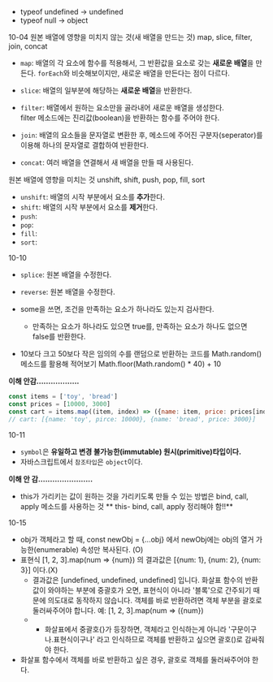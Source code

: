 
* typeof undefined -> undefined
* typeof null -> object


10-04
원본 배열에 영향을 미치지 않는 것(새 배열을 만드는 것)
map, slice, filter, join, concat

* `map`: 배열의 각 요소에 함수를 적용해서, 그 반환값을 요소로 갖는 **새로운 배열**을 만든다.
`forEach`와 비슷해보이지만, 새로운 배열을 만든다는 점이 다르다.

* `slice`: 배열의 일부분에 해당하는 **새로운 배열**을 반환한다.
* `filter`: 배열에서 원하는 요소만을 골라내어 새로운 배열을 생성한다.<br>
filter 메소드에는 진리값(boolean)을 반환하는 함수를 주어야 한다. 
* `join`: 배열의 요소들을 문자열로 변환한 후, 메소드에 주어진 구분자(seperator)를 이용해 하나의 문자열로 결합하여 반환한다.
* `concat`: 여러 배열을 연결해서 새 배열을 만들 때 사용된다.


원본 배열에 영향을 미치는 것
unshift, shift, push, pop, fill, sort

* `unshift`: 배열의 시작 부분에서 요소를 **추가**한다.
* `shift`: 배열의 시작 부분에서 요소를 **제거**한다.
* `push`: 
* `pop`:
* `fill`:
* `sort`: 



10-10
- `splice`: 원본 배열을 수정한다.
- `reverse`: 원본 배열을 수정한다.


- some을 쓰면, 조건을 만족하는 요소가 하나라도 있는지 검사한다.
  - 만족하는 요소가 하나라도 있으면 true를, 만족하는 요소가 하나도 없으면 false를 반환한다.
  
* 10보다 크고 50보다 작은 임의의 수를 랜덤으로 반환하는 코드를 Math.random() 메소드를 활용해 적어보기 
Math.floor(Math.random() * 40) + 10 



**이해 안감..................**
```js
const items = ['toy', 'bread']
const prices = [10000, 3000]
const cart = items.map((item, index) => ({name: item, price: prices[index]}));
// cart: [{name: 'toy', pirce: 10000}, {name: 'bread', price: 3000}]
```




10-11
- `symbol`은 **유일하고 변경 불가능한(immutable) 원시(primitive)타입이다.**
- 자바스크립트에서 `참조타입`은 `object`이다.


**이해 안 감.......................**
* this가 가리키는 값이 원하는 것을 가리키도록 만들 수 있는 방법은 bind, call, apply 메소드를 사용하는 것
** this- bind, call, apply 정리해야 함!!**

10-15
- obj가 객체라고 할 때, const newObj = {...obj} 에서 newObj에는 obj의 열거 가능한(enumerable) 속성만 복사된다. (O)
- 표현식 [1, 2, 3].map(num => {num}) 의 결과값은 [{num: 1}, {num: 2}, {num: 3}] 이다.(X)
  - 결과값은 [undefined, undefined, undefined] 입니다. 화살표 함수의 반환값이 와야하는 부분에 중괄호가 오면, 표현식이 아니라 '블록'으로 간주되기 때문에 의도대로 동작하지 않습니다. 객체를 바로 반환하려면 객체 부분을 괄호로 둘러싸주어야 합니다. 예: [1, 2, 3].map(num => ({num})
  - - 화살표에서 중괄호{}가 등장하면, 객체라고 인식하는게 아니라 '구문이구나.표현식이구나' 라고 인식하므로 객체를 반환하고 싶으면 괄호()로 감싸줘야 한다.
- 화살표 함수에서 객체를 바로 반환하고 싶은 경우, 괄호로 객체를 둘러싸주어야 한다.


